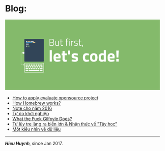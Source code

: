 # Blog: 

![](2017/image/but-first-lets-code.png)

- [How to apply evaluate opensource project](2017/Apply-evaluate-opensource-project.md)
- [How Homebrew works?](2017/Note-cho-nam-2016.md)
- [Note cho năm 2016](2017/Note-cho-nam-2016.md)
- [Tự do khởi nghiệp](2017/Tu-do-khoi-nghiep.md)
- [What the Fuck Gilfoyle Does?](2017/What-the-Fuck-Gilfoyle-Does.md)
- [Từ lũy tre làng ra biển lớn & Nhận thức về "Tây học"](2017/Tu-luy-tre-lang.md)
- [Một kiểu nhìn về dữ liệu](2017/mot-kieu-nhin-ve-du-lieu.md)

---
***Hieu Huynh***, since Jan 2017.
